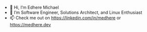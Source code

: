 - 👋 Hi, I’m Edhere Michael
- 👀 I’m Software Engineer, Solutions Architect, and Linux Enthusiast
- 📫 Check me out on https://linkedin.com/in/medhere or https://medhere.dev
